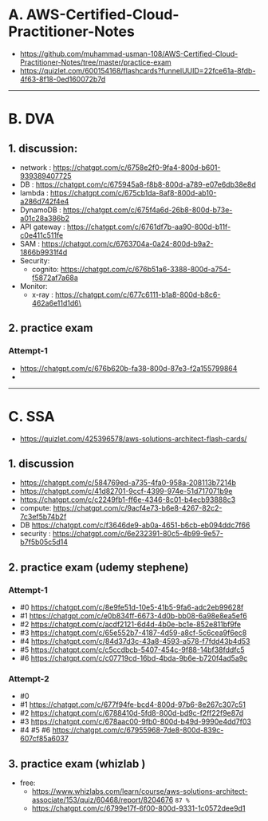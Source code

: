 # A. AWS-Certified-Cloud-Practitioner-Notes
- https://github.com/muhammad-usman-108/AWS-Certified-Cloud-Practitioner-Notes/tree/master/practice-exam
- https://quizlet.com/600154168/flashcards?funnelUUID=22fce61a-8fdb-4f63-8f18-0ed160072b7d

---
# B. DVA
## 1. discussion:
- network : https://chatgpt.com/c/6758e2f0-9fa4-800d-b601-939389407725
- DB : https://chatgpt.com/c/675945a8-f8b8-800d-a789-e07e6db38e8d
- lambda : https://chatgpt.com/c/675cb1da-8af8-800d-ab10-a286d742f4e4
- DynamoDB : https://chatgpt.com/c/675f4a6d-26b8-800d-b73e-a01c28a386b2
- API gateway : https://chatgpt.com/c/6761df7b-aa90-800d-b11f-c0e411c511fe
- SAM : https://chatgpt.com/c/6763704a-0a24-800d-b9a2-1866b9931f4d
- Security: 
  - cognito: https://chatgpt.com/c/676b51a6-3388-800d-a754-f5872af7a68a
- Monitor:
  - x-ray : https://chatgpt.com/c/677c6111-b1a8-800d-b8c6-462a6e11d1d6\

## 2. practice exam  
### Attempt-1
- https://chatgpt.com/c/676b620b-fa38-800d-87e3-f2a155799864
- 

---
# C. SSA
- https://quizlet.com/425396578/aws-solutions-architect-flash-cards/

## 1. discussion
- https://chatgpt.com/c/584769ed-a735-4fa0-958a-208113b7214b
- https://chatgpt.com/c/41d82701-9ccf-4399-974e-51d717071b9e
- https://chatgpt.com/c/c2249fb1-ff6e-4346-8c01-b4ecb93888c3
- compute: https://chatgpt.com/c/9acf4e73-b6e8-4267-82c2-7c3ef5b74b2f
- DB https://chatgpt.com/c/f3646de9-ab0a-4651-b6cb-eb094ddc7f66
- security : https://chatgpt.com/c/6e232391-80c5-4b99-9e57-b7f5b05c5d14


## 2. practice exam (udemy stephene)
### Attempt-1
- #0 https://chatgpt.com/c/8e9fe51d-10e5-41b5-9fa6-adc2eb99628f
- #1 https://chatgpt.com/c/e0b834ff-6673-4d0b-bb08-6a98e8ea5ef6
- #2 https://chatgpt.com/c/acdf2121-6d4d-4b0e-bc1e-852e811bf9fe
- #3 https://chatgpt.com/c/65e552b7-4187-4d59-a8cf-5c6cea9f6ec8
- #4 https://chatgpt.com/c/84d37d3c-43a8-4593-a578-f7fdd43b4d53
- #5 https://chatgpt.com/c/c5ccdbcb-5407-454c-9f88-14bf38fddfc5
- #6 https://chatgpt.com/c/c07719cd-16bd-4bda-9b6e-b720f4ad5a9c

### Attempt-2
- #0 
- #1 https://chatgpt.com/c/677f94fe-bcd4-800d-97b6-8e267c307c51
- #2 https://chatgpt.com/c/6788410d-5fd8-800d-bd9c-f2ff22f9e87d
- #3 https://chatgpt.com/c/678aac00-9fb0-800d-b49d-9990e4dd7f03
- #4 #5 #6 https://chatgpt.com/c/67955968-7de8-800d-839c-607cf85a6037

## 3. practice exam (whizlab )
- free: 
  - https://www.whizlabs.com/learn/course/aws-solutions-architect-associate/153/quiz/60468/report/8204676 `87 %`
  - https://chatgpt.com/c/6799e17f-6f00-800d-9331-1c0572dee9d1

